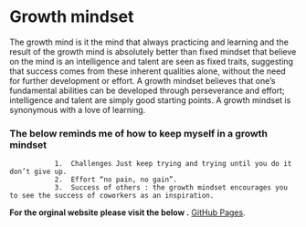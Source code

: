 # Growth mindset


The growth mind is it the mind that always practicing and learning and the result of the growth mind is absolutely better than fixed mindset that believe on the mind is an intelligence and talent are seen as fixed traits, suggesting that success comes from these inherent qualities alone, without the need for further development or effort.
A growth mindset believes that one’s fundamental abilities can be developed through perseverance and effort; intelligence and talent are simply good starting points. A growth mindset is synonymous with a love of learning.

### **The below reminds me of how to keep myself in a growth mindset**

               1.  Challenges Just keep trying and trying until you do it don’t give up.
               2.  Effort “no pain, no gain”.
               3.  Success of others : the growth mindset encourages you to see the success of coworkers as an inspiration.

**For the orginal website please visit the below .**
[GitHub Pages](https://www.atlassian.com/blog/inside-atlassian/growth-mindset/).
